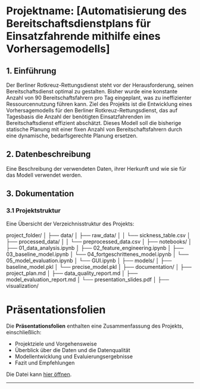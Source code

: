 # Projektname: [Automatisierung des Bereitschaftsdienstplans für Einsatzfahrende mithilfe eines Vorhersagemodells]

## 1. Einführung
Der Berliner Rotkreuz-Rettungsdienst steht vor der Herausforderung, seinen Bereitschaftsdienst optimal zu gestalten. Bisher wurde eine konstante Anzahl von 90 Bereitschaftsfahrern pro Tag eingeplant, was zu ineffizienter Ressourcennutzung führen kann. Ziel des Projekts ist die Entwicklung eines Vorhersagemodells für den Berliner Rotkreuz-Rettungsdienst, das auf Tagesbasis die Anzahl der benötigten Einsatzfahrenden im Bereitschaftsdienst effizient abschätzt. Dieses Modell soll die bisherige statische Planung mit einer fixen Anzahl von Bereitschaftsfahrern durch eine dynamische, bedarfsgerechte Planung ersetzen.

## 2. Datenbeschreibung
Eine Beschreibung der verwendeten Daten, ihrer Herkunft und wie sie für das Modell verwendet werden.

## 3. Dokumentation

### 3.1 Projektstruktur
Eine Übersicht der Verzeichnisstruktur des Projekts:

project_folder/
│
├── data/
│   ├── raw_data/
│   │   └── sickness_table.csv
│   ├── processed_data/
│   │   └── preprocessed_data.csv
│
├── notebooks/
│   ├── 01_data_analysis.ipynb
│   ├── 02_feature_engineering.ipynb
│   ├── 03_baseline_model.ipynb
│   └── 04_fortgeschrittenes_model.ipynb
│   └── 05_model_evaluation.ipynb
│   └── GUI.ipynb
│
├── models/
│   ├── baseline_model.pkl
│   └── precise_model.pkl
│
├── documentation/
│   ├── project_plan.md
│   ├── data_quality_report.md
│   ├── model_evaluation_report.md
│   └── presentation_slides.pdf
│
├── visualization/

# Präsentationsfolien

Die **Präsentationsfolien** enthalten eine Zusammenfassung des Projekts, einschließlich:

- Projektziele und Vorgehensweise
- Überblick über die Daten und die Datenqualität
- Modellentwicklung und Evaluierungsergebnisse
- Fazit und Empfehlungen

Die Datei kann [hier öffnen](./DLMDWME01_Fodor_32112241_Vorhersagemodell_für_den_DRK-Bereitschaftsdienst.pdf).

---


